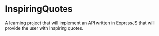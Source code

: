# InspiringQuotes
A learning project that will implement an API written in ExpressJS that will provide the user with Inspiring quotes.
